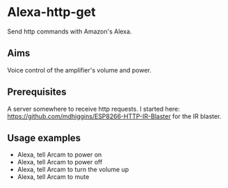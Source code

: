 # Alexa-http-get
Send http commands with Amazon's Alexa.

## Aims
Voice control of the amplifier's volume and power.

## Prerequisites
A server somewhere to receive http requests.  I started here: https://github.com/mdhiggins/ESP8266-HTTP-IR-Blaster for the IR blaster.

## Usage examples
- Alexa, tell Arcam to power on
- Alexa, tell Arcam to power off
- Alexa, tell Arcam to turn the volume up
- Alexa, tell Arcam to mute

